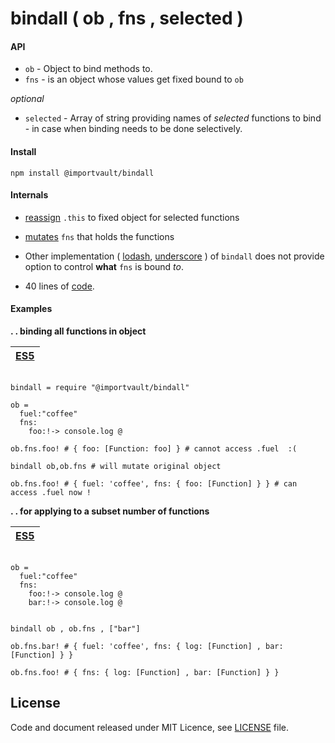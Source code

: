 # bindall ( ob , fns  , selected )

#### API
- `ob` - Object to bind methods to.
- `fns` - is an object whose values get fixed bound to `ob`

*optional*

- `selected` - Array of string providing names of *selected* functions to bind - in case when binding needs to be done selectively.

#### Install

```
npm install @importvault/bindall
```

#### Internals

- [reassign]() ```.this``` to fixed object for selected functions

- [mutates]() `fns` that holds the functions

- Other implementation ( [lodash](http://devdocs.io/lodash~4/index#bindall), [underscore](http://underscorejs.org/#bindall) ) of `bindall` does not provide option to control **what** `fns` is bound *to*.

- 40 lines of [code]().



#### Examples

**. . binding all functions in object** 

|[ES5](https://github.com/importvault/bindall/tree/master) |
| --- |

```livescript

bindall = require "@importvault/bindall"

ob = 
  fuel:"coffee"
  fns:
    foo:!-> console.log @

ob.fns.foo! # { foo: [Function: foo] } # cannot access .fuel  :(

bindall ob,ob.fns # will mutate original object

ob.fns.foo! # { fuel: 'coffee', fns: { foo: [Function] } } # can access .fuel now !

```
**. . for applying to a subset number of functions**

|[ES5](https://github.com/importvault/bindall/tree/master) |
| --- |

```livescript

ob = 
  fuel:"coffee"
  fns:
    foo:!-> console.log @
    bar:!-> console.log @


bindall ob , ob.fns , ["bar"]

ob.fns.bar! # { fuel: 'coffee', fns: { log: [Function] , bar: [Function] } }  

ob.fns.foo! # { fns: { log: [Function] , bar: [Function] } }  

```


## License

Code and document released under MIT Licence, see [LICENSE](https://github.com/importvault/bindall/blob/livescript/LICENCE) file.